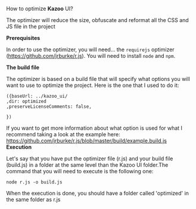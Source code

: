 How to optimize **Kazoo** UI?

The optimizer will reduce the size, obfuscate and reformat all the CSS and JS file in the project 


**Prerequisites**

In order to use the optimizer, you will need... the `requirejs` optimizer (https://github.com/jrburke/r.js).
You will need to install `node` and `npm`.


**The build file**

The optimizer is based on a build file that will specify what options you will want to use to optimize the project.
Here is the one that I used to do it:
    
    ({baseUrl: ../kazoo_ui/
    ,dir: optimized
    ,preserveLicenseComments: false,

    })


If you want to get more information about what option is used for what I recommend taking a look at the example here: 
https://github.com/jrburke/r.js/blob/master/build/example.build.js
 
**Execution**

Let's say that you have put the optimizer file (r.js) and your build file (build.js) in a folder at the same level than the Kazoo UI folder.The command that you will need to execute is the following one:

    node r.js -o build.js

When the execution is done, you should have a folder called 'optimized' in the same folder as r.js
